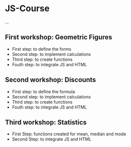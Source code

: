 # JS-Course

...

## First workshop: Geometric Figures

- First step: to define the forms
- Second step: to implement calculations
- Third step: to create functions
- Fouth step: to integrate JS and HTML

## Second workshop: Discounts

- First step: to define the formula
- Second step: to implement calculations
- Third step: to create functions
- Fouth step: to integrate JS and HTML

## Third workshop: Statistics

- First Step: functions created for mean, median and mode
- Second Step: to integrate JS and HTML